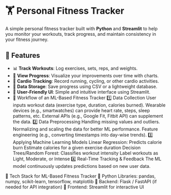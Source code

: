 # 🏋️ Personal Fitness Tracker

A simple personal fitness tracker built with **Python** and **Streamlit** to help you monitor your workouts, track progress, and maintain consistency in your fitness journey.

## 🚀 Features
- 📊 **Track Workouts**: Log exercises, sets, reps, and weights.
- 📅 **View Progress**: Visualize your improvements over time with charts.
- 🏃 **Cardio Tracking**: Record running, cycling, or other cardio activities.
- 📁 **Data Storage**: Save progress using CSV or a lightweight database.
- 🎨 **User-Friendly UI**: Simple and intuitive interface using Streamlit.
- 🔹 Workflow of an ML-Based Fitness Tracker
1️⃣ Data Collection
User inputs workout data (exercise type, duration, calories burned).
Wearable devices (e.g., smartwatches) can provide heart rate, steps, sleep patterns, etc.
External APIs (e.g., Google Fit, Fitbit API) can supplement the data.
2️⃣ Data Preprocessing
Handling missing values and outliers.
Normalizing and scaling the data for better ML performance.
Feature engineering (e.g., converting timestamps into day-wise trends).
3️⃣ Applying Machine Learning Models
Linear Regression:	Predicts calorie burn	Estimate calories for a given exercise duration
Decision Trees/Random Forest:	Classifies workout intensity	Label workouts as Light, Moderate, or Intense
4️⃣ Real-Time Tracking & Feedback
The ML model continuously updates predictions based on new user data.

🔹 Tech Stack for ML-Based Fitness Tracker
🔹 Python Libraries: pandas, numpy, scikit-learn, tensorflow, matplotlib
🔹 Backend: Flask / FastAPI (if needed for API integration)
🔹 Frontend: Streamlit for interactive UI
